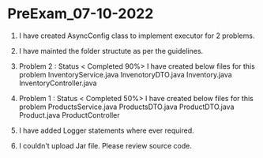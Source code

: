# PreExam_07-10-2022

1. I have created AsyncConfig class to implement executor for 2 problems.

2. I have mainted the folder structute as per the guidelines. 

3. Problem 2 : Status < Completed 90%>   I have created below files for this problem 
    InventoryService.java
    InvenotoryDTO.java
    Inventory.java
    InventoryController.java

4. Problem 1 : Status < Completed 50%>  I have created below files for this problem
    ProductsService.java
    ProductsDTO.java
    ProductDTO.java
    Product.java
    ProductController

5. I have added Logger statements where ever required. 

6. I couldn't upload Jar file. Please review source code. 
